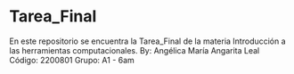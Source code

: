 # Tarea_Final
En este repositorio se encuentra la Tarea_Final de la materia Introducción a las herramientas computacionales.
By: Angélica María Angarita Leal
Código: 2200801
Grupo: A1 - 6am
